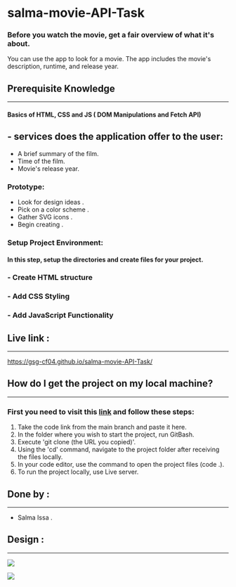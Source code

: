 # salma-movie-API-Task

### Before you watch the movie, get a fair overview of what it's about.

You can use the app to look for a movie. The app includes the movie's description, runtime, and release year.

## Prerequisite Knowledge

---

#### Basics of HTML, CSS and JS ( DOM Manipulations and Fetch API)

## - services does the application offer to the user:

- A brief summary of the film.
- Time of the film.
- Movie's release year.

### Prototype:

- Look for design ideas .
- Pick on a color scheme .
- Gather SVG icons .
- Begin creating .

### Setup Project Environment:

#### In this step, setup the directories and create files for your project.

### - Create HTML structure

### - Add CSS Styling

### - Add JavaScript Functionality

## Live link :

---

https://gsg-cf04.github.io/salma-movie-API-Task/

## How do I get the project on my local machine?

---

### First you need to visit this [link](https://gsg-cf04.github.io/salma-movie-API-Task/) and follow these steps:

1. Take the code link from the main branch and paste it here.
2. In the folder where you wish to start the project, run GitBash.
3. Execute 'git clone (the URL you copied)'.
4. Using the 'cd' command, navigate to the project folder after receiving the files locally.
5. In your code editor, use the command to open the project files (code .).
6. To run the project locally, use Live server.

## Done by :

---

- Salma Issa .

## Design :

---

![](https://ibb.co/zrvwrZj)

![](https://i.ibb.co/9Vm2601/15.png)
